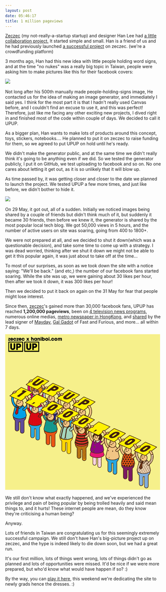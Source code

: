 ```yaml
---
layout: post
date: 05:46:17
title: 1 million pageviews
---
```


[Zeczec](http://www.zeczec.com/) (my not-really-a-startup startup) and designer Han Lee had [a little collaboration project.](http://www.haniboi.com) It started simple and small. Han is a friend of us and he had previously launched [a successful project](http://www.zeczec.com/projects/haniboi) on zeczec. (we're a crowdfunding platform)

3 months ago, Han had this new idea with little people holding word signs, and at the time "no nukes" was a really big topic in Taiwan, people were asking him to make pictures like this for their facebook covers:

![](https://fbcdn-sphotos-c-a.akamaihd.net/hphotos-ak-ash4/482718_532796233439201_775890733_n.png)

Not long after his 500th manually made people-holding-signs image, He contacted us for the idea of making an image generator, and immediately I said yes. I think for the most part it is that I hadn't really used Canvas before, and I couldn't find an excuse to use it, and this was perfect! Therefore, just like me facing any other exciting new projects, I dived right in and finished most of the code within couple of days. We decided to call it UPUP.

As a bigger plan, Han wants to make lots of products around this concept, toys, stickers, notebooks.... He planned to put it on zeczec to raise funding for them, so we agreed to put UPUP on hold until he's ready. 

We didn't make the generator public, and at the same time we didn't really think it's going to be anything even if we did. So we tested the generator publicly, I put it on GitHub, we test uploading to facebook and so on. No one cares about letting it get out, as it is so unlikely that it will blow up.

As time passed by, it was getting closer and closer to the date we planned to launch the project. We tested UPUP a few more times, and just like before, we didn't bother to hide it. 

![](https://fbcdn-sphotos-a-a.akamaihd.net/hphotos-ak-ash3/943420_513806072018857_1221631741_n.png)

On 29 May, it got out, all of a sudden. Initially we noticed images being shared by a couple of friends but didn't think much of it, but suddenly it became 30 friends, then before we knew it, the generator is shared by the most popular local tech blog. We got 50,000 views in 5 hours, and the number of active users on site was soaring, going from 400 to 1800+.

We were not prepared at all, and we decided to shut it down(which was a questionable decision), and take some time to come up with a strategy. I was dead worried, thinking after we shut it down we might not be able to get it this popular again, it was just about to take off at the time... 

To most of our surprises, as soon as we took down the site with a notice saying: "We'll be back." (and etc,) the number of our facebook fans started soaring. While the site was up, we were gaining about 30 likes per hour, then after we took it down, it was 300 likes per hour! 

Then we decided to put it back on again on the 31 May for fear that people might lose interest.

Since then, [zeczec](https://www.facebook.com/zeczec.com)'s gained more than 30,000 facebook fans, UPUP has reached **1,200,000 pageviews**, been on [4 television news programs](http://www.youtube.com/watch?v=zg5F3v-PVD0&list=PLB_xus-d9BFus7wOV5OKopUy79zI3An37), numerous online medias, [metro newspaper in HongKong](http://epaper.skypost.hk/fileData/ePapers/20130603/1088240486/index.html#/12/zoomed), and [shared](https://www.facebook.com/photo.php?fbid=516265595095796) by the lead signer of [Mayday](http://en.wikipedia.org/wiki/Mayday_\(Taiwanese_band\)), [Gal Gadot](https://www.facebook.com/photo.php?fbid=10151594249563926) of Fast and Furious, and more... all within 7 days.

![](/images/upup.jpg)

We still don't know what exactly happened, and we've experienced the privilege and pain of being popular by being trolled heavily and said mean things to, and it hurts! These internet people are mean, do they know they're criticising a human being?

Anyway.

Lots of friends in Taiwan are congratulating us for this seemingly extremely successful campaign. We still don't have Han's big-picture project up on zeczec, and the hype is indeed likely to die down soon, but we had a great run.

It's our first million, lots of things went wrong, lots of things didn't go as planned and lots of opportunities were missed. It'd be nice if we were more prepared, but who'd know what would have happen if so? :)

By the way, you can [play it here](http://www.haniboi.com), this weekend we're dedicating the site to newly grads hence the dresses. :)
